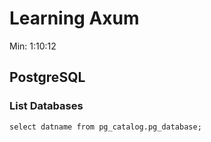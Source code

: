 # Learning Axum

Min: 1:10:12

## PostgreSQL

### List Databases

```shell
select datname from pg_catalog.pg_database;
```